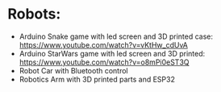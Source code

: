# Robots:

 - Arduino Snake game with led screen and 3D printed case:    https://www.youtube.com/watch?v=vKtHw_cdUvA
 - Arduino StarWars game with led screen and 3D printed:      https://www.youtube.com/watch?v=o8mPi0eST3Q
 - Robot Car with Bluetooth control
 - Robotics Arm with 3D printed parts and ESP32
